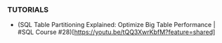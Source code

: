 ### TUTORIALS
- (SQL Table Partitioning Explained: Optimize Big Table Performance | #SQL Course #28)[https://youtu.be/tQQ3XwrKbfM?feature=shared]